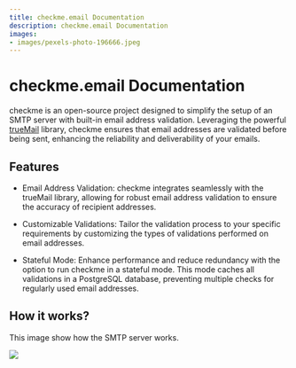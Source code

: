 ```yaml
---
title: checkme.email Documentation
description: checkme.email Documentation
images:
- images/pexels-photo-196666.jpeg
---
```


# checkme.email Documentation

checkme is an open-source project designed to simplify the setup of an SMTP server with built-in email address validation. Leveraging the powerful [trueMail](https://github.com/truemail-rb/truemail) library, checkme ensures that email addresses are validated before being sent, enhancing the reliability and deliverability of your emails. 

## Features

* Email Address Validation: checkme integrates seamlessly with the trueMail library, allowing for robust email address validation to ensure the accuracy of recipient addresses.

* Customizable Validations: Tailor the validation process to your specific requirements by customizing the types of validations performed on email addresses.

* Stateful Mode: Enhance performance and reduce redundancy with the option to run checkme in a stateful mode. This mode caches all validations in a PostgreSQL database, preventing multiple checks for regularly used email addresses.

## How it works?
This image show how the SMTP server works.

![](img/checkme.jpg)
